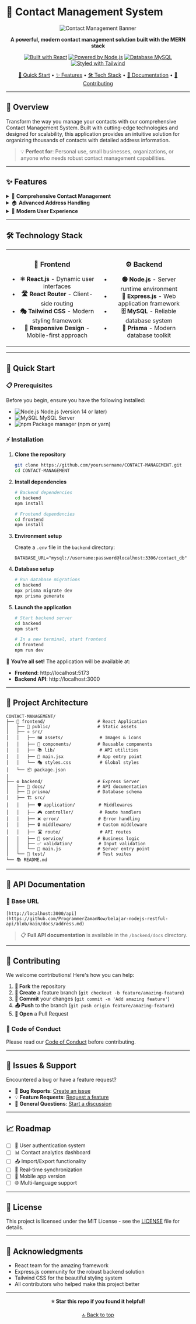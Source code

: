# 📱 Contact Management System

<div align="center">

![Contact Management Banner](https://github.com/user-attachments/assets/30b7a7f5-e037-4283-ac65-cb80a433eeab)

**A powerful, modern contact management solution built with the MERN stack**

[![Built with React](https://img.shields.io/badge/Built%20with-React-61DAFB?style=for-the-badge&logo=react&logoColor=white)](https://reactjs.org/)
[![Powered by Node.js](https://img.shields.io/badge/Powered%20by-Node.js-339933?style=for-the-badge&logo=node.js&logoColor=white)](https://nodejs.org/)
[![Database MySQL](https://img.shields.io/badge/Database-MySQL-4479A1?style=for-the-badge&logo=mysql&logoColor=white)](https://mysql.com/)
[![Styled with Tailwind](https://img.shields.io/badge/Styled%20with-Tailwind%20CSS-06B6D4?style=for-the-badge&logo=tailwindcss&logoColor=white)](https://tailwindcss.com/)

[🚀 Quick Start](#-quick-start) • [✨ Features](#-features) • [🛠️ Tech Stack](#%EF%B8%8F-technology-stack) • [📖 Documentation](#-api-documentation) • [🤝 Contributing](#-contributing)

</div>

---

## 🌟 Overview

Transform the way you manage your contacts with our comprehensive Contact Management System. Built with cutting-edge technologies and designed for scalability, this application provides an intuitive solution for organizing thousands of contacts with detailed address information.

> 💡 **Perfect for**: Personal use, small businesses, organizations, or anyone who needs robust contact management capabilities.

---

## ✨ Features

<details>
<summary>🎯 <strong>Comprehensive Contact Management</strong></summary>

- **Unlimited Storage**: Store and organize thousands of contacts without limitations
- **Rich Contact Profiles**: Capture detailed information including names, phone numbers, emails, and notes
- **Smart Search & Filter**: Find contacts instantly with powerful search capabilities
- **Bulk Operations**: Import, export, and manage contacts in batches

</details>

<details>
<summary>🏠 <strong>Advanced Address Handling</strong></summary>

- **Multiple Addresses**: Save home, work, and custom addresses for each contact
- **Complete Address Details**: Street, city, province/state, country, and postal code
- **Address Validation**: Ensure data accuracy with built-in validation
- **CRUD Operations**: Easy create, read, update, and delete functionality

</details>

<details>
<summary>🎨 <strong>Modern User Experience</strong></summary>

- **Dark/Light Mode**: Toggle between themes for comfortable viewing
- **Responsive Design**: Seamlessly works on desktop, tablet, and mobile devices
- **Intuitive Interface**: Clean, modern UI that's easy to navigate
- **Fast Performance**: Optimized for speed and efficiency

</details>

---

## 🛠️ Technology Stack

<table>
<tr>
<td align="center" width="50%">

### 🎨 Frontend
- **⚛️ React.js** - Dynamic user interfaces
- **🛣️ React Router** - Client-side routing
- **🎭 Tailwind CSS** - Modern styling framework
- **📱 Responsive Design** - Mobile-first approach

</td>
<td align="center" width="50%">

### ⚙️ Backend
- **🟢 Node.js** - Server runtime environment
- **🚀 Express.js** - Web application framework
- **🗄️ MySQL** - Reliable database system
- **🔧 Prisma** - Modern database toolkit

</td>
</tr>
</table>

---

## 🚀 Quick Start

### 📋 Prerequisites

Before you begin, ensure you have the following installed:

- ![Node.js](https://img.shields.io/badge/Node.js-v14+-339933?style=flat&logo=node.js) Node.js (version 14 or later)
- ![MySQL](https://img.shields.io/badge/MySQL-Server-4479A1?style=flat&logo=mysql) MySQL Server
- ![npm](https://img.shields.io/badge/npm-or%20yarn-CB3837?style=flat&logo=npm) Package manager (npm or yarn)

### ⚡ Installation

1. **Clone the repository**
   ```bash
   git clone https://github.com/yourusername/CONTACT-MANAGEMENT.git
   cd CONTACT-MANAGEMENT
   ```

2. **Install dependencies**
   ```bash
   # Backend dependencies
   cd backend
   npm install
   
   # Frontend dependencies
   cd frontend
   npm install
   ```

3. **Environment setup**
   
   Create a `.env` file in the `backend` directory:
   ```env
   DATABASE_URL="mysql://username:password@localhost:3306/contact_db"
   ```

4. **Database setup**
   ```bash
   # Run database migrations
   cd backend
   npx prisma migrate dev
   npx prisma generate
   ```

5. **Launch the application**
   ```bash
   # Start backend server
   cd backend
   npm start
   
   # In a new terminal, start frontend
   cd frontend
   npm run dev
   ```

🎉 **You're all set!** The application will be available at:
- **Frontend**: http://localhost:5173
- **Backend API**: http://localhost:3000

---

## 📁 Project Architecture

```
CONTACT-MANAGEMENT/
├── 🎨 frontend/                    # React Application
│   ├── 📄 public/                  # Static assets
│   ├── ⚛️ src/
│   │   ├── 🖼️ assets/              # Images & icons
│   │   ├── 🧩 components/          # Reusable components
│   │   ├── 📚 lib/                 # API utilities
│   │   ├── 🚀 main.jsx             # App entry point
│   │   └── 🎭 styles.css           # Global styles
│   └── 📦 package.json
│
├── ⚙️ backend/                     # Express Server
│   ├── 📖 docs/                    # API documentation
│   ├── 🔧 prisma/                  # Database schema
│   ├── 🏗️ src/
│   │   ├── 🛡️ application/         # Middlewares
│   │   ├── 🎮 controller/          # Route handlers
│   │   ├── ❌ error/               # Error handling
│   │   ├── 🔒 middleware/          # Custom middleware
│   │   ├── 🛣️ route/               # API routes
│   │   ├── 🔧 service/             # Business logic
│   │   ├── ✅ validation/          # Input validation
│   │   └── 🚀 main.js              # Server entry point
│   └── 🧪 test/                    # Test suites
└── 📚 README.md
```

---

## 📖 API Documentation

### 🔗 Base URL
```
[http://localhost:3000/api](https://github.com/ProgrammerZamanNow/belajar-nodejs-restful-api/blob/main/docs/address.md)
```



> 📋 **Full API documentation** is available in the `/backend/docs` directory.

---




## 🤝 Contributing

We welcome contributions! Here's how you can help:

1. **🍴 Fork** the repository
2. **🌟 Create** a feature branch (`git checkout -b feature/amazing-feature`)
3. **💾 Commit** your changes (`git commit -m 'Add amazing feature'`)
4. **📤 Push** to the branch (`git push origin feature/amazing-feature`)
5. **🔄 Open** a Pull Request

### 📜 Code of Conduct
Please read our [Code of Conduct](CODE_OF_CONDUCT.md) before contributing.

---

## 🐛 Issues & Support

Encountered a bug or have a feature request?

- 🐛 **Bug Reports**: [Create an issue](https://github.com/yourusername/CONTACT-MANAGEMENT/issues/new?template=bug_report.md)
- 💡 **Feature Requests**: [Request a feature](https://github.com/yourusername/CONTACT-MANAGEMENT/issues/new?template=feature_request.md)
- 💬 **General Questions**: [Start a discussion](https://github.com/yourusername/CONTACT-MANAGEMENT/discussions)

---

## 📈 Roadmap

- [ ] 🔐 User authentication system
- [ ] 📊 Contact analytics dashboard
- [ ] 📤 Import/Export functionality
- [ ] 🔄 Real-time synchronization
- [ ] 📱 Mobile app version
- [ ] 🌐 Multi-language support

---

## 📄 License

This project is licensed under the MIT License - see the [LICENSE](LICENSE) file for details.

---

## 🙏 Acknowledgments

- React team for the amazing framework
- Express.js community for the robust backend solution
- Tailwind CSS for the beautiful styling system
- All contributors who helped make this project better

---

<div align="center">

**⭐ Star this repo if you found it helpful!**


[🔝 Back to top](#-contact-management-system)

</div>
